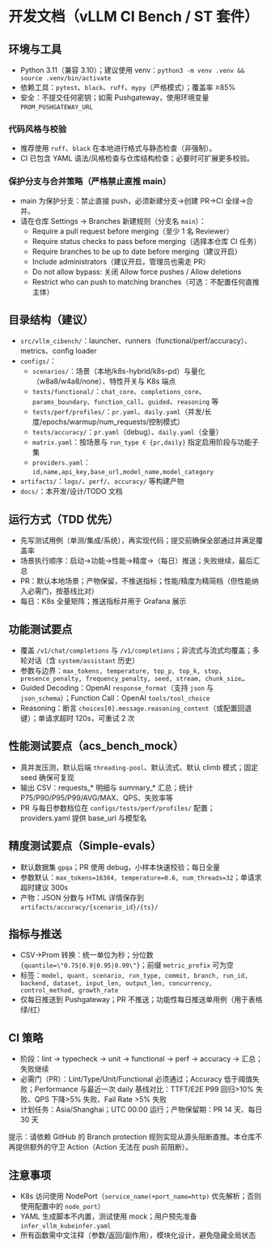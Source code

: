 # 开发文档（vLLM CI Bench / ST 套件）

## 环境与工具
- Python 3.11（兼容 3.10）；建议使用 venv：`python3 -m venv .venv && source .venv/bin/activate`
- 依赖工具：`pytest`、`black`、`ruff`、`mypy`（严格模式）；覆盖率 ≥85%
- 安全：不提交任何密钥；如需 Pushgateway，使用环境变量 `PROM_PUSHGATEWAY_URL`

### 代码风格与校验
- 推荐使用 `ruff`、`black` 在本地进行格式与静态检查（非强制）。
- CI 已包含 YAML 语法/风格检查与仓库结构检查；必要时可扩展更多校验。

### 保护分支与合并策略（严格禁止直推 main）
- main 为保护分支：禁止直接 push，必须新建分支→创建 PR→CI 全绿→合并。
- 请在仓库 Settings → Branches 新建规则（分支名 `main`）：
  - Require a pull request before merging（至少 1 名 Reviewer）
  - Require status checks to pass before merging（选择本仓库 CI 任务）
  - Require branches to be up to date before merging（建议开启）
  - Include administrators（建议开启，管理员也需走 PR）
  - Do not allow bypass: 关闭 Allow force pushes / Allow deletions
  - Restrict who can push to matching branches（可选：不配置任何直推主体）

## 目录结构（建议）
- `src/vllm_cibench/`：launcher、runners（functional/perf/accuracy）、metrics、config loader
- `configs/`：
  - `scenarios/`：场景（本地/k8s-hybrid/k8s-pd）与量化（w8a8/w4a8/none）、特性开关与 K8s 端点
  - `tests/functional/`：`chat_core`、`completions_core`、`params_boundary`、`function_call`、`guided`、`reasoning` 等
  - `tests/perf/profiles/`：`pr.yaml`、`daily.yaml`（并发/长度/epochs/warmup/num_requests/控制模式）
  - `tests/accuracy/`：`pr.yaml`（debug）、`daily.yaml`（全量）
  - `matrix.yaml`：按场景与 `run_type ∈ {pr,daily}` 指定启用阶段与功能子集
  - `providers.yaml`：`id,name,api_key,base_url,model_name,model_category`
- `artifacts/`：`logs/`、`perf/`、`accuracy/` 等构建产物
- `docs/`：本开发/设计/TODO 文档

## 运行方式（TDD 优先）
- 先写测试用例（单测/集成/系统），再实现代码；提交前确保全部通过并满足覆盖率
- 场景执行顺序：启动→功能→性能→精度→（每日）推送；失败继续，最后汇总
- PR：默认本地场景；产物保留，不推送指标；性能/精度为精简档（但性能纳入必需门，按基线比对）
- 每日：K8s 全量矩阵；推送指标并用于 Grafana 展示

## 功能测试要点
- 覆盖 `/v1/chat/completions` 与 `/v1/completions`；非流式与流式均覆盖；多轮对话（含 `system/assistant` 历史）
- 参数与边界：`max_tokens, temperature, top_p, top_k, stop, presence_penalty, frequency_penalty, seed, stream, chunk_size…`
- Guided Decoding：OpenAI `response_format`（支持 `json` 与 `json_schema`）；Function Call：OpenAI `tools/tool_choice`
- Reasoning：断言 `choices[0].message.reasoning_content`（或配置回退键）；单请求超时 120s，可重试 2 次

## 性能测试要点（acs_bench_mock）
- 真并发压测，默认后端 `threading-pool`、默认流式、默认 climb 模式；固定 seed 确保可复现
- 输出 CSV：requests_* 明细与 summary_* 汇总；统计 P75/P90/P95/P99/AVG/MAX、QPS、失败率等
- PR 与每日参数档位在 `configs/tests/perf/profiles/` 配置；providers.yaml 提供 base_url 与模型名

## 精度测试要点（Simple-evals）
- 默认数据集 `gpqa`；PR 使用 debug，小样本快速校验；每日全量
- 参数默认：`max_tokens=16384, temperature=0.6, num_threads=32`；单请求超时建议 300s
- 产物：JSON 分数与 HTML 详情保存到 `artifacts/accuracy/{scenario_id}/{ts}/`

## 指标与推送
- CSV→Prom 转换：统一单位为秒；分位数 `{quantile=\"0.75|0.9|0.95|0.99\"}`；前缀 `metric_prefix` 可为空
- 标签：`model, quant, scenario, run_type, commit, branch, run_id, backend, dataset, input_len, output_len, concurrency, control_method, growth_rate`
- 仅每日推送到 Pushgateway；PR 不推送；功能性每日推送单用例（用于表格绿/红）

## CI 策略
- 阶段：lint → typecheck → unit → functional → perf → accuracy → 汇总；失败继续
- 必需门（PR）：Lint/Type/Unit/Functional 必须通过；Accuracy 低于阈值失败；Performance 与最近一次 daily 基线对比：TTFT/E2E P99 回归>10% 失败、QPS 下降>5% 失败、Fail Rate >5% 失败
- 计划任务：Asia/Shanghai；UTC 00:00 运行；产物保留期：PR 14 天、每日 30 天

提示：请依赖 GitHub 的 Branch protection 规则实现从源头阻断直推。本仓库不再提供额外的守卫 Action（Action 无法在 push 前阻断）。

## 注意事项
- K8s 访问使用 NodePort（`service_name(+port_name=http)` 优先解析；否则使用配置中的 `node_port`）
- YAML 生成脚本不内置，测试使用 mock；用户预先准备 `infer_vllm_kubeinfer.yaml`
- 所有函数需中文注释（参数/返回/副作用），模块化设计，避免隐藏全局状态
